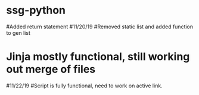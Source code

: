 # ssg-python
#Added return statement 
#11/20/19
#Removed static list and added function to gen list 
# Jinja mostly functional, still working out merge of files
#11/22/19
#Script is fully functional, need to work on active link.
